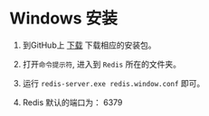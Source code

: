 # Windows 安装

1. 到GitHub上 [下载](https://github.com/MicrosoftArchive/redis/releases) 下载相应的安装包。

2. 打开`命令提示符`, 进入到 `Redis` 所在的文件夹。

3. 运行 `redis-server.exe redis.window.conf` 即可。

4. Redis 默认的端口为： 6379